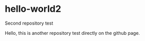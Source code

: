 # hello-world2
Second repository test

Hello, this is another repository test directly on the github page.
